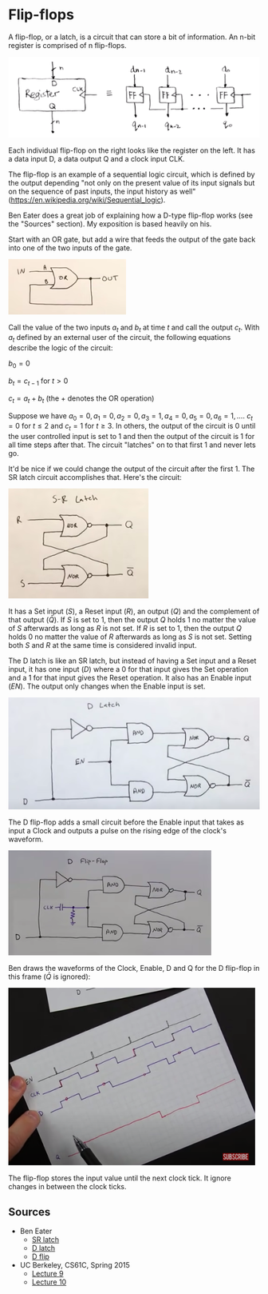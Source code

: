 # Flip-flops

A flip-flop, or a latch, is a circuit that can store a bit of information. An n-bit register is comprised of n flip-flops.

![flip_flops](/img/flip_flops.png)

Each individual flip-flop on the right looks like the register on the left. It has a data input D, a data output Q and a clock input CLK.

The flip-flop is an example of a sequential logic circuit, which is defined by the output depending "not only on the present value of its input signals but on the sequence of past inputs, the input history as well" (https://en.wikipedia.org/wiki/Sequential_logic).

Ben Eater does a great job of explaining how a D-type flip-flop works (see the "Sources" section). My exposition is based heavily on his.

Start with an OR gate, but add a wire that feeds the output of the gate back into one of the two inputs of the gate.

![or_gate_with_feedback](/img/or_gate_with_feedback.png)

Call the value of the two inputs $a_t$ and $b_t$ at time $t$ and call the output $c_t$. With $a_t$ defined by an external user of the circuit, the following equations describe the logic of the circuit:

$b_0 = 0$

$b_t = c_{t-1}$ for $t \gt 0$

$c_t = a_t + b_t$ (the + denotes the OR operation)

Suppose we have $a_0 = 0, a_1 = 0, a_2 = 0, a_3 = 1, a_4 = 0, a_5 = 0, a_6 = 1, \dots$. $c_t = 0$ for $t \le 2$ and $c_t = 1$ for $t \ge 3$. In others, the output of the circuit is 0 until the user controlled input is set to 1 and then the output of the circuit is 1 for all time steps after that. The circuit "latches" on to that first 1 and never lets go.

It'd be nice if we could change the output of the circuit after the first 1. The SR latch circuit accomplishes that. Here's the circuit:

![sr_latch](/img/sr_latch.png)

It has a Set input ($S$), a Reset input ($R$), an output ($Q$) and the complement of that output ($\bar{Q}$). If $S$ is set to 1, then the output $Q$ holds 1 no matter the value of $S$ afterwards as long as $R$ is not set. If $R$ is set to 1, then the output $Q$ holds 0 no matter the value of $R$ afterwards as long as $S$ is not set. Setting both $S$ and $R$ at the same time is considered invalid input.

The D latch is like an SR latch, but instead of having a Set input and a Reset input, it has one input ($D$) where a 0 for that input gives the Set operation and a 1 for that input gives the Reset operation. It also has an Enable input ($EN$). The output only changes when the Enable input is set.

![d_latch](/img/d_latch.png)

The D flip-flop adds a small circuit before the Enable input that takes as input a Clock and outputs a pulse on the rising edge of the clock's waveform.

![d_flip_flop](/img/d_flip_flop.png)

Ben draws the waveforms of the Clock, Enable, D and Q for the D flip-flop in this frame ($\bar{Q}$ is ignored):

![d_flip_flop_waveforms](/img/d_flip_flop_waveforms.png)

The flip-flop stores the input value until the next clock tick. It ignore changes in between the clock ticks.

## Sources

* Ben Eater
	* [SR latch](https://www.youtube.com/watch?v=KM0DdEaY5sY)
	* [D latch](https://www.youtube.com/watch?v=peCh_859q7Q)
	* [D flip](https://www.youtube.com/watch?v=YW-_GkUguMM)
* UC Berkeley, CS61C, Spring 2015
	* [Lecture 9](https://www.youtube.com/watch?v=zpGzXfWRk70&list=PLhMnuBfGeCDM8pXLpqib90mDFJI-e1lpk&index=9)
	* [Lecture 10](https://www.youtube.com/watch?v=zpGzXfWRk70&list=PLhMnuBfGeCDM8pXLpqib90mDFJI-e1lpk&index=10)